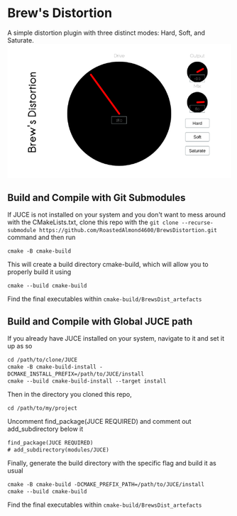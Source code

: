 # Brew's Distortion

A simple distortion plugin with three distinct modes: Hard, Soft, and Saturate.
![Cover Image](./res/CoverImage.png)


## Build and Compile with Git Submodules
If JUCE is not installed on your system and you don't want to mess around with the CMakeLists.txt, clone this repo with the `git clone --recurse-submodule https://github.com/RoastedAlmond4600/BrewsDistortion.git` command
and then run
```
cmake -B cmake-build
```
This will create a build directory cmake-build, which will allow you to properly build it using
```
cmake --build cmake-build
```
Find the final executables within `cmake-build/BrewsDist_artefacts`
## Build and Compile with Global JUCE path
If you already have JUCE installed on your system, navigate to it and set it up as so
```
cd /path/to/clone/JUCE
cmake -B cmake-build-install -DCMAKE_INSTALL_PREFIX=/path/to/JUCE/install
cmake --build cmake-build-install --target install
```
Then in the directory you cloned this repo,
```
cd /path/to/my/project
```
Uncomment find_package(JUCE REQUIRED) and comment out add_subdirectory below it
```
find_package(JUCE REQUIRED)
# add_subdirectory(modules/JUCE)
```
Finally, generate the build directory with the specific flag and build it as usual 
```
cmake -B cmake-build -DCMAKE_PREFIX_PATH=/path/to/JUCE/install
cmake --build cmake-build
```
Find the final executables within `cmake-build/BrewsDist_artefacts`



